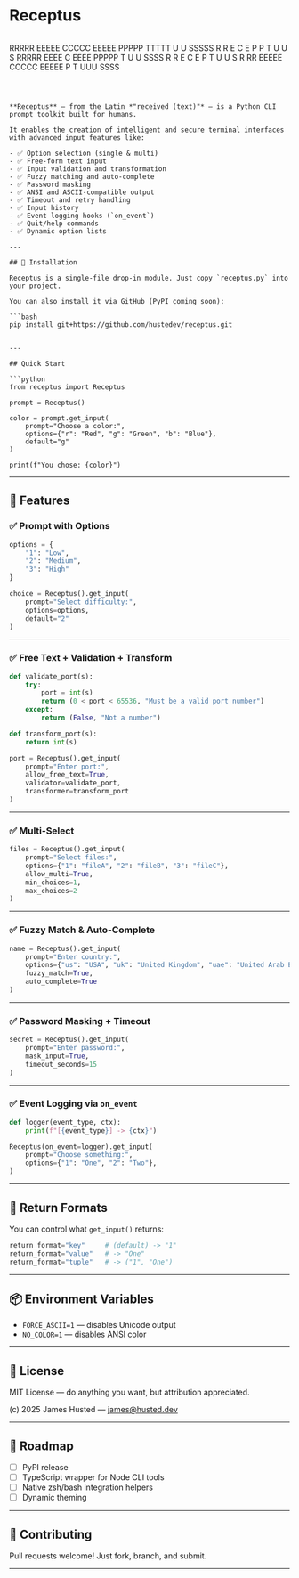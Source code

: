 # Receptus

```

```
  RRRRR  EEEEE  CCCCC  EEEEE  PPPPP  TTTTT  U   U  SSSSS
  R   R  E      C      E      P   P    T    U   U  S
  RRRRR  EEEE   C      EEEE   PPPPP    T    U   U  SSSS
  R R    E      C      E      P        T    U   U     S
  R  RR  EEEEE  CCCCC  EEEEE  P        T     UUU   SSSS
```



**Receptus** — from the Latin *"received (text)"* — is a Python CLI prompt toolkit built for humans.

It enables the creation of intelligent and secure terminal interfaces with advanced input features like:

- ✅ Option selection (single & multi)
- ✅ Free-form text input
- ✅ Input validation and transformation
- ✅ Fuzzy matching and auto-complete
- ✅ Password masking
- ✅ ANSI and ASCII-compatible output
- ✅ Timeout and retry handling
- ✅ Input history
- ✅ Event logging hooks (`on_event`)
- ✅ Quit/help commands
- ✅ Dynamic option lists

---

## 🔧 Installation

Receptus is a single-file drop-in module. Just copy `receptus.py` into your project.

You can also install it via GitHub (PyPI coming soon):

```bash
pip install git+https://github.com/hustedev/receptus.git


---

## Quick Start

```python
from receptus import Receptus

prompt = Receptus()

color = prompt.get_input(
    prompt="Choose a color:",
    options={"r": "Red", "g": "Green", "b": "Blue"},
    default="g"
)

print(f"You chose: {color}")
```

---

## 🎯 Features

### ✅ Prompt with Options

```python
options = {
    "1": "Low",
    "2": "Medium",
    "3": "High"
}

choice = Receptus().get_input(
    prompt="Select difficulty:",
    options=options,
    default="2"
)
```

---

### ✅ Free Text + Validation + Transform

```python
def validate_port(s):
    try:
        port = int(s)
        return (0 < port < 65536, "Must be a valid port number")
    except:
        return (False, "Not a number")

def transform_port(s):
    return int(s)

port = Receptus().get_input(
    prompt="Enter port:",
    allow_free_text=True,
    validator=validate_port,
    transformer=transform_port
)
```

---

### ✅ Multi-Select

```python
files = Receptus().get_input(
    prompt="Select files:",
    options={"1": "fileA", "2": "fileB", "3": "fileC"},
    allow_multi=True,
    min_choices=1,
    max_choices=2
)
```

---

### ✅ Fuzzy Match & Auto-Complete

```python
name = Receptus().get_input(
    prompt="Enter country:",
    options={"us": "USA", "uk": "United Kingdom", "uae": "United Arab Emirates"},
    fuzzy_match=True,
    auto_complete=True
)
```

---

### ✅ Password Masking + Timeout

```python
secret = Receptus().get_input(
    prompt="Enter password:",
    mask_input=True,
    timeout_seconds=15
)
```

---

### ✅ Event Logging via `on_event`

```python
def logger(event_type, ctx):
    print(f"[{event_type}] -> {ctx}")

Receptus(on_event=logger).get_input(
    prompt="Choose something:",
    options={"1": "One", "2": "Two"},
)
```

---

## 🧪 Return Formats

You can control what `get_input()` returns:

```python
return_format="key"     # (default) -> "1"
return_format="value"   # -> "One"
return_format="tuple"   # -> ("1", "One")
```

---

## 📦 Environment Variables

* `FORCE_ASCII=1` — disables Unicode output
* `NO_COLOR=1` — disables ANSI color

---

## 📜 License

MIT License — do anything you want, but attribution appreciated.

(c) 2025 James Husted — [james@husted.dev](mailto:james@husted.dev)

---

## 🚧 Roadmap

* [ ] PyPI release
* [ ] TypeScript wrapper for Node CLI tools
* [ ] Native zsh/bash integration helpers
* [ ] Dynamic theming

---

## 🤝 Contributing

Pull requests welcome! Just fork, branch, and submit.

---
